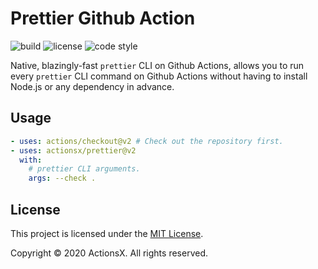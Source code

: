 # Prettier Github Action

![build][build-badge] ![license][license-badge] ![code style][code-style-badge]

Native, blazingly-fast `prettier` CLI on Github Actions, allows you to run every
`prettier` CLI command on Github Actions without having to install Node.js or
any dependency in advance.

## Usage

```yml
- uses: actions/checkout@v2 # Check out the repository first.
- uses: actionsx/prettier@v2
  with:
    # prettier CLI arguments.
    args: --check .
```

## License

This project is licensed under the [MIT License][license-file].

Copyright © 2020 ActionsX. All rights reserved.

<!-- Links -->

[license-file]: /LICENSE

<!-- Badges -->

[build-badge]:
  https://img.shields.io/github/workflow/status/actionsx/prettier/CI
[license-badge]: https://img.shields.io/github/license/actionsx/prettier
[code-style-badge]:
  https://img.shields.io/badge/code%20style-prettier-ff69b4?logo=prettier&logoColor=white
